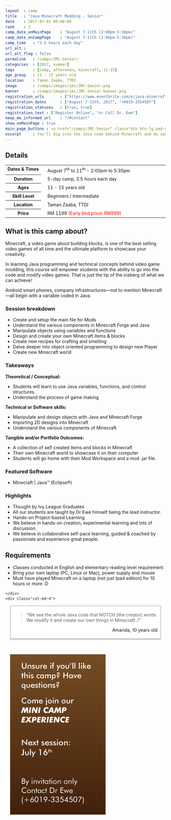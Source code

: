 ```yaml
---
layout 	: camp
title 	: "Java Minecraft Modding - Senior"
date 	: 2017-07-01 09:00:00
rank    : 2
camp_date_onMainPage 	: "August 7-11th (2:00pm-5:30pm)"
camp_date_onCampPage 	: "August 7-11th (2:00pm-5:30pm)"
camp_time	: "3.5 hours each day"
url_alt : 
url_alt_flag : false
permalink   : /camps/JMC-Senior/
categories  : [2017, summer]
tags	    : [camp, afternoon, minecraft, 11-15]
age_group 	: 11 - 15 years old
location	: Taman Zaaba, TTDI
image		: /camps/images/jmc/JMC-Senior.png
banner		: /camps/images/jmc/JMC-Senior-banner.png
registration_urls		: ["https://www.eventbrite.com/e/java-minecraft-senior-aug-2017-tickets-35910881413", "tel:+60193354507"]
registration_dates		: ["August 7-11th, 2017", "+6019-3354507"]
registration_statuses	: [true, true]
registration_text : ["Register Online", "or Call Dr. Ewe"]
keep_me_informed_url	: "/#contact"
show_onMainPage : true
main_page_buttons : <a href="/camps/JMC-Senior" class="btn btn-lg pad-c btn-primary-pale">5-day Camp</a>
excerpt		: You'll dig into the Java code behind Minecraft and do some hacking! Making some custom blocks, items, and mods that works with Minecraft Forge. <br/>This course will introduce Java programming in an accessible way that is sure to get students learn by doing and make Minecraft their own! 
---
```


<div class="row">
    <div class="col-md-8">

<h2>Details</h2>
<table style="white-space: nowrap">
    <col width="13%">
    <col width="3%">
    <col width="84%">
	<tr>
		<th style="vertical-align: top;">Dates & Times</th>
        <td/>
		<td style='padding:5px 10px 5px 5px'>
            August 7<sup>th</sup> to 11<sup>th</sup> - 2:00pm to 5:30pm
        </td>
	</tr>
    <tr>
		<th>Duration</th>
        <td/>
		<td style='padding:5px 10px 5px 5px'>5-day camp, 3.5 hours each day</td>
	</tr>
	<tr>
		<th>Ages</th>
        <td/>
		<td style='padding:5px 10px 5px 5px'>11 - 15 years old</td>
	</tr>	
	<tr>
		<th>Skill Level </th>
        <td/>
		<td style='padding:5px 10px 5px 5px'>Beginners / Intermediate</td>
	</tr>
    <tr>
		<th>Location</th>
        <td/>
		<td style='padding:5px 10px 5px 5px'>Taman Zaaba, TTDI</td>
	</tr>
    <tr>
		<th>Price</th>
        <td/>
		<td style='padding:5px 10px 5px 5px'>RM 1199 <font color="red">(Early bird price: RM999)</font></td>
	</tr>
</table>

<h2>What is this camp about?</h2>


<p> Minecraft, a video game about building blocks, is one of the best selling video games of all time and the ultimate platform to showcase your creativity. </p>
<p>In learning Java programming and technical concepts behind video game modding, this course will empower students with the ability to go into the code and modify video games. That is just the tip of the iceberg of what we can achieve!</p>
<p>Android smart phones, company infrastructures—not to mention Minecraft—all begin with a variable coded in Java. </p>

<h3>Session breakdown</h3>
<ul>
    <li> Create and setup the main file for Mods</li>
    <li> Understand the various components in Minecraft Forge and Java</li>
    <li> Manipulate objects using variables and functions</li>
    <li> Design and create your own Minecraft items & blocks</li>
    <li> Create new recipes for crafting and smelting  </li>
    <li> Delve deeper into object oriented programming to design new Player </li>
    <li> Create new Minecraft world </li>
</ul>

<h3>Takeaways</h3>

<b>Theoretical / Conceptual:</b>
<ul>
    <li> Students will learn to use Java variables, functions, and control structures. </li>
    <li> Understand the process of game making</li>
</ul>
<b>Technical or Software skills:</b>
<ul>
    <li> Manipulate and design objects with Java and Minecraft Forge</li>
    <li> Importing 2D designs into Minecraft</li>
    <li> Understand the various components of Minecraft</li>
</ul>
<b>Tangible and/or Portfolio Outcomes:</b>
<ul>
    <li> A collection of self created items and blocks in Minecraft </li>
    <li> Their own Minecraft world to showcase it on their computer</li>
    <li> Students will go home with their Mod Workspace and a mod .jar file.</li>
</ul>

<h3>Featured Software</h3>
<ul>
    <li> Minecraft | Java™ (Eclipse®)</li>
</ul>

<h3>Highlights</h3>
<ul>
    <li> Thought by Ivy League Graduates </li>
    <li> All our students are taught by Dr Ewe himself being the lead instructor. </li>
    <li> Hands-on Project-based Learning. </li>
    <li> We believe in hands-on creation, experimental learning and lots of discussion. </li>
    <li> We believe in collaborative self-pace learning, guided & coached by passionate and experience great people. </li>
</ul>

<h2>Requirements</h2>
<ul>
    <li> Classes conducted in English and elementary reading level requirement </li>
    <li> Bring your own laptop (PC, Linux or Mac), power supply and mouse </li>
    <li> Must have played Minecraft on a laptop (not just Ipad edition) for 10 hours or more :D </li>
</ul>


    </div>
    <div class="col-md-4"> 
<div style="background: #ffffff; border: 1px solid #999; margin: 15px; overflow: hidden;">
    <div style="padding: 5px 10px; border-bottom: 1px solid #999;">
        <blockquote style="clear: both; float: none;">
            <p>“We see the whole Java code that NOTCH (the creator) wrote. We modify it and create our own things in Minecraft..!”</p>
        </blockquote>
        <p style="text-align: right;">Amanda, 10 years old</p>
    </div>
</div>  
        <br/>
        <img style="margin: 15px;" class="pad img-responsive" src='/camps/images/jmc/mini_exp_vertical.png'/>
    </div> 
</div>


